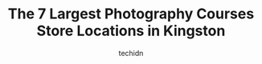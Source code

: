 ---
layout: ampstory
image: https://i0.wp.com/www.auto.or.id/wp-content/uploads/2023/06/kaufmann-photography-0-kingston-1686326557.jpeg?resize=640,853
author: techidn
featured: false
description: Kingston, Ontario, Canada is a haven for Photography Courses enthusiasts, boasting an impressive array of 7 top-notch establishments. Whether youre a seasoned connoisseur or simply curious 
title: The 7 Largest Photography Courses Store Locations in Kingston
cover:
   title: The 7 Largest Photography Courses Store Locations in Kingston
   subtitle: AUTO.OR.ID
   background: https://www.auto.or.id/wp-content/uploads/2023/06/kaufmann-photography-0-kingston-1686326557.jpeg

pages: 
 - layout: thirds
   top: <h1>#1 Sarah Rouleau Photography</h1>
   bottom: "<p>If youre looking for a wedding photographer, look no further! Sarah did an incredible job of capturing our special day. As soon as we met Sarah, we knew she was the pe</p>"
   background: https://www.auto.or.id/wp-content/uploads/2023/06/kaufmann-photography-1-kingston-1686326558.jpeg
   backgroundblur: true
 - layout: thirds
   top: <h1>#2 SB Images</h1>
   bottom: "<p>664 Victoria St, Kingston, ON K7K 4S5, Canada</p>"
   background: https://www.auto.or.id/wp-content/uploads/2023/06/kaufmann-photography-2-kingston-1686326559.jpeg
   cta:
      link: https://www.auto.or.id/the-7-largest-photography-courses-store-locations-in-kingston/
      text: The 7 Largest Photography Courses Store Locations in Kingston
 - layout: thirds
   top: <h1>#3 Josh Sauer Photography</h1>
   bottom: "<p>510 Canatara Ct, Kingston, ON K7M 0G3, Canada</p>"
   background: https://images.unsplash.com/photo-1607059188021-ca6664bc3c92?ixlib=rb-4.0.3&ixid=MnwxMjA3fDB8MHxwaG90by1wYWdlfHx8fGVufDB8fHx8&auto=format&fit=crop&w=640&h=853&q=80
   cta:
      link: https://www.auto.or.id/the-7-largest-photography-courses-store-locations-in-kingston/
      text: The 7 Largest Photography Courses Store Locations in Kingston
 - layout: thirds
   top: <h1>#4 Eden Grove Photography</h1>
   bottom: "<p>61 Windfield Crescent, Kingston, ON K0L 1N1, Canada</p>"
   background: https://images.unsplash.com/photo-1629935252276-2e9267f778a1?ixlib=rb-4.0.3&ixid=MnwxMjA3fDB8MHxwaG90by1wYWdlfHx8fGVufDB8fHx8&auto=format&fit=crop&w=640&h=853&q=80
   cta:
      link: https://www.auto.or.id/the-7-largest-photography-courses-store-locations-in-kingston/
      text: The 7 Largest Photography Courses Store Locations in Kingston
 - layout: thirds
   top: <h1>#5 Jackie Hall Photography</h1>
   bottom: "<p>189 Ontario St, Kingston, ON K7L 2Y7, Canada</p>"
   background: https://images.unsplash.com/photo-1631526090968-6979b72f2ce2?ixlib=rb-4.0.3&ixid=MnwxMjA3fDB8MHxwaG90by1wYWdlfHx8fGVufDB8fHx8&auto=format&fit=crop&w=640&h=853&q=80
   cta:
      link: https://www.auto.or.id/the-7-largest-photography-courses-store-locations-in-kingston/
      text: The 7 Largest Photography Courses Store Locations in Kingston
 - layout: thirds
   top: <h1>#6 Forbes Photographer</h1>
   bottom: "<p>118 Colborne St, Kingston, ON K7K 1C9, Canada</p>"
   background: https://images.unsplash.com/photo-1555428691-388bb2e62bbb?ixlib=rb-4.0.3&ixid=MnwxMjA3fDB8MHxwaG90by1wYWdlfHx8fGVufDB8fHx8&auto=format&fit=crop&w=640&h=853&q=80
   cta:
      link: https://www.auto.or.id/the-7-largest-photography-courses-store-locations-in-kingston/
      text: The 7 Largest Photography Courses Store Locations in Kingston
 - layout: thirds
   top: <h1>#7 Photography by Chris Noakes</h1>
   bottom: "<p>49 Lundys Ln, Kingston, ON K7K 5G4, Canada</p>"
   background: https://images.unsplash.com/photo-1577732024748-f6ba00087e33?ixlib=rb-4.0.3&ixid=MnwxMjA3fDB8MHxwaG90by1wYWdlfHx8fGVufDB8fHx8&auto=format&fit=crop&w=640&h=853&q=80
   cta:
      link: https://www.auto.or.id/the-7-largest-photography-courses-store-locations-in-kingston/
      text: The 7 Largest Photography Courses Store Locations in Kingston
 - layout: thirds
   middle: Continue reading...
   background: https://images.unsplash.com/photo-1636325778435-585ed877d753?ixlib=rb-4.0.3&ixid=MnwxMjA3fDB8MHxwaG90by1wYWdlfHx8fGVufDB8fHx8&auto=format&fit=crop&w=640&h=853&q=80
   cta:
      link: https://www.auto.or.id/the-7-largest-photography-courses-store-locations-in-kingston/
      text: The 7 Largest Photography Courses Store Locations in Kingston

---